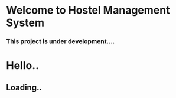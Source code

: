 # Welcome to Hostel Management System

### This project is under development....
# Hello..
## Loading..